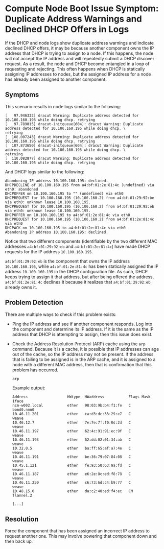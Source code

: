 # Compute Node Boot Issue Symptom: Duplicate Address Warnings and Declined DHCP Offers in Logs

If the DHCP and node logs show duplicate address warnings and indicate declined DHCP offers, it may be because another component owns the IP address that DHCP is trying to
assign to a node. If this happens, the node will not accept the IP address and will repeatedly submit a DHCP discover request. As a result, the node and DHCP become
entangled in a loop of requesting and rejecting. This often happens when DHCP is statically assigning IP addresses to nodes, but the assigned IP address for a node has
already been assigned to another component.

## Symptoms

This scenario results in node logs similar to the following:

```text
[   97.946332] dracut Warning: Duplicate address detected for 10.100.160.195 while doing dhcp. retrying
[   97.789015] dracut-initqueue[604]: dracut Warning: Duplicate address detected for 10.100.160.195 while doing dhcp. \
retrying
[  108.007243] dracut Warning: Duplicate address detected for 10.100.160.195 while doing dhcp. retrying
[  107.873650] dracut-initqueue[604]: dracut Warning: Duplicate address detected for 10.100.160.195 while doing dhcp. \
retrying
[  110.082877] dracut Warning: Duplicate address detected for 10.100.160.195 while doing dhcp. retrying
```

And DHCP logs similar to the following:

```text
Abandoning IP address 10.100.160.195: declined.
DHCPDECLINE of 10.100.160.195 from a4:bf:01:2e:81:4c (undefined) via eth0: abandoned
DHCPOFFER on 10.100.160.195 to "" (undefined) via eth0
DHCPREQUEST for 10.100.160.195 (10.100.160.2) from a4:bf:01:29:92:be via eth0: unknown lease 10.100.160.195.
DHCPREQUEST for 10.100.160.195 (10.100.160.2) from a4:bf:01:29:92:eb via eth0: unknown lease 10.100.160.195.
DHCPOFFER on 10.100.160.195 to a4:bf:01:2e:81:4c via eth0
DHCPREQUEST for 10.100.160.195 (10.100.160.2) from a4:bf:01:2e:81:4c via eth0
DHCPACK on 10.100.160.195 to a4:bf:01:2e:81:4c via eth0
Abandoning IP address 10.100.160.195: declined.
```

Notice that two different components \(identifiable by the two different MAC addresses `a4:bf:01:29:92:eb` and `a4:bf:01:2e:81:4c`\) have made DHCP requests for the IP
address `10.100.160.195`.

`a4:bf:01:29:92:eb` is the component that owns the IP address `10.100.160.195`, while `a4:bf:01:2e:81:4c` has been statically assigned the IP address `10.100.160.195`
in the DHCP configuration file. As such, DHCP keeps trying to assign it that address, but after being offered the address, `a4:bf:01:2e:81:4c` declines it because it realizes that
`a4:bf:01:29:92:eb` already owns it.

## Problem Detection

There are multiple ways to check if this problem exists:

- Ping the IP address and see if another component responds. Log into the component and determine its IP address. If it is the same as the IP address that DHCP is attempting to
  assign, then this issue does exist.
- Check the Address Resolution Protocol \(ARP\) cache using the `arp` command. Because it is a cache, it is possible that IP addresses can age out of the cache, so the IP address
  may not be present. If the address that is failing to be assigned is in the ARP cache, and it is assigned to a node with a different MAC address, then that is confirmation that
  this problem has occurred.

    ```bash
    arp
    ```

    Example output:

    ```text
    Address                  HWtype  HWaddress           Flags Mask            Iface
    ncn-w002.local           ether   98:03:9b:b4:f1:fe   C                     bond0.nmn0
    10.46.11.201             ether   ca:d3:dc:33:29:e7   C                     weave
    10.46.12.7               ether   7e:7e:7f:f0:0d:2d   C                     weave
    10.46.11.197             ether   62:4c:91:91:ec:9f   C                     weave
    10.46.11.193             ether   52:dd:02:01:34:ab   C                     weave
    10.32.0.5                ether   ba:ff:65:af:a7:4e   C                     weave
    10.46.11.191             ether   be:36:79:07:84:08   C                     weave
    10.45.1.121              ether   fe:93:50:63:9a:fd   C                     weave
    10.46.11.187             ether   e6:2e:8c:ed:f8:78   C                     weave
    10.46.11.250             ether   c6:73:6d:c4:b9:77   C                     weave
    10.48.15.0               ether   da:c2:40:ed:f4:ec   CM                    flannel.2

    [...]
    ```

## Resolution

Force the component that has been assigned an incorrect IP address to request another one. This may involve powering that component down and then back up.
